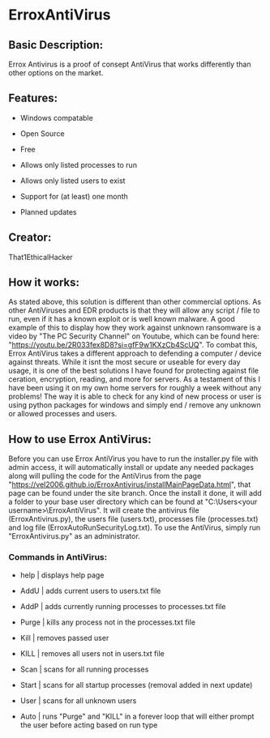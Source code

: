 # ErroxAntiVirus

## Basic Description:

Errox Antivirus is a proof of consept AntiVirus that works differently than other options on the market.

## Features:

* Windows compatable

* Open Source

* Free

* Allows only listed processes to run

* Allows only listed users to exist

* Support for (at least) one month

* Planned updates

## Creator:

That1EthicalHacker

## How it works:

As stated above, this solution is different than other commercial options. As other AntiViruses and EDR products is that they will allow any script / file to run, even if it has a known exploit or is well known malware. A good example of this to display how they work against unknown ransomware is a video by "The PC Security Channel" on Youtube, which can be found here: "https://youtu.be/2R033fex8D8?si=gfF9w1KXzCb4ScUQ". To combat this, Errox AntiVirus takes a different approach to defending a computer / device against threats. While it isnt the most secure or useable for every day usage, it is one of the best solutions I have found for protecting against file ceration, encryption, reading, and more for servers. As a testament of this I have been using it on my own home servers for roughly a week without any problems! The way it is able to check for any kind of new process or user is using python packages for windows and simply end / remove any unknown or allowed processes and users.

## How to use Errox AntiVirus:

Before you can use Errox AntiVirus you have to run the installer.py file with admin access, it will automatically install or update any needed packages along will pulling the code for the AntiVirus from the page "https://vel2006.github.io/ErroxAntivirus/installMainPageData.html", that page can be found under the site branch. Once the install it done, it will add a folder to your base user directory which can be found at "C:\Users\<your username>\ErroxAntiVirus". It will create the antivirus file (ErroxAntivirus.py), the users file (users.txt), processes file (processes.txt) and log file (ErroxAutoRunSecurityLog.txt). To use the AntiVirus, simply run "ErroxAntivirus.py" as an administrator.

### Commands in AntiVirus:

* help    | displays help page

* AddU    | adds current users to users.txt file

* AddP    | adds currently running processes to processes.txt file

* Purge   | kills any process not in the processes.txt file

* Kill    | removes passed user

* KILL    | removes all users not in users.txt file

* Scan    | scans for all running processes

* Start   | scans for all startup processes (removal added in next update)

* User    | scans for all unknown users

* Auto    | runs "Purge" and "KILL" in a forever loop that will either prompt the user before acting based on run type
